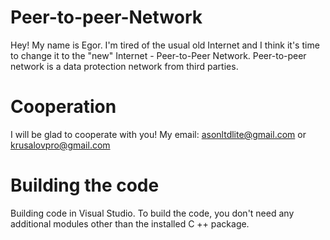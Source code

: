 # Peer-to-peer-Network
Hey! My name is Egor. I'm tired of the usual old Internet and I think it's time to change it to the "new" Internet - Peer-to-Peer Network. Peer-to-peer network is a data protection network from third parties.
# Cooperation
I will be glad to cooperate with you!
My email: asonltdlite@gmail.com or krusalovpro@gmail.com
# Building the code
Building code in Visual Studio. To build the code, you don't need any additional modules other than the installed C ++ package.
